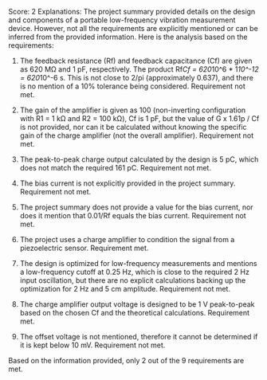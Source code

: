 Score: 2
Explanations: 
The project summary provided details on the design and components of a portable low-frequency vibration measurement device. However, not all the requirements are explicitly mentioned or can be inferred from the provided information. Here is the analysis based on the requirements:

1. The feedback resistance (Rf) and feedback capacitance (Cf) are given as 620 MΩ and 1 pF, respectively. The product Rf*Cf = 620*10^6 * 1*10^-12 = 620*10^-6 s. This is not close to 2/pi (approximately 0.637), and there is no mention of a 10% tolerance being considered. Requirement not met.

2. The gain of the amplifier is given as 100 (non-inverting configuration with R1 = 1 kΩ and R2 = 100 kΩ), Cf is 1 pF, but the value of G x 1.61p / Cf is not provided, nor can it be calculated without knowing the specific gain of the charge amplifier (not the overall amplifier). Requirement not met.

3. The peak-to-peak charge output calculated by the design is 5 pC, which does not match the required 161 pC. Requirement not met.

4. The bias current is not explicitly provided in the project summary. Requirement not met.

5. The project summary does not provide a value for the bias current, nor does it mention that 0.01/Rf equals the bias current. Requirement not met.

6. The project uses a charge amplifier to condition the signal from a piezoelectric sensor. Requirement met.

7. The design is optimized for low-frequency measurements and mentions a low-frequency cutoff at 0.25 Hz, which is close to the required 2 Hz input oscillation, but there are no explicit calculations backing up the optimization for 2 Hz and 5 cm amplitude. Requirement not met.

8. The charge amplifier output voltage is designed to be 1 V peak-to-peak based on the chosen Cf and the theoretical calculations. Requirement met.

9. The offset voltage is not mentioned, therefore it cannot be determined if it is kept below 10 mV. Requirement not met.

Based on the information provided, only 2 out of the 9 requirements are met.